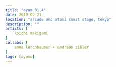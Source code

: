 ```yaml
---
title: "ayumu01.4"
date: 2019-09-21
location: "arcade and atami coast stage, tokyo"
description: ""
artists: [
    koichi makigami
]
collabs: [
    anna lerchbaumer + andreas zißler
]
tags: [ayumu]
---
```

